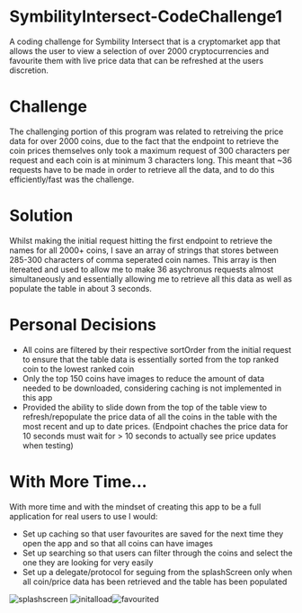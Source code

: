 # SymbilityIntersect-CodeChallenge1
A coding challenge for Symbility Intersect that is a cryptomarket app that allows the user to view a selection of over 2000 cryptocurrencies and favourite them with live price data that can be refreshed at the users discretion.


# Challenge
The challenging portion of this program was related to retreiving the price data for over 2000 coins, due to the fact that the endpoint to retrieve the coin prices themselves only took a maximum request of 300 characters per request and each coin is at minimum 3 characters long. This meant that ~36 requests have to be made in order to retrieve all the data, and to do this efficiently/fast was the challenge.

# Solution
Whilst making the initial request hitting the first endpoint to retrieve the names for all 2000+ coins, I save an array of strings that stores between 285-300 characters of comma seperated coin names. This array is then itereated and used to allow me to make 36 asychronus requests almost simultaneously and essentially allowing me to retrieve all this data as well as populate the table in about 3 seconds.

# Personal Decisions
- All coins are filtered by their respective sortOrder from the initial request to ensure that the table data is essentially sorted from the top ranked coin to the lowest ranked coin
- Only the top 150 coins have images to reduce the amount of data needed to be downloaded, considering caching is not implemented in this app
- Provided the ability to slide down from the top of the table view to refresh/repopulate the price data of all the coins in the table with the most recent and up to date prices. (Endpoint chaches the price data for 10 seconds must wait for > 10 seconds to actually see price updates when testing)

# With More Time...
With more time and with the mindset of creating this app to be a full application for real users to use I would:
- Set up caching so that user favourites are saved for the next time they open the app and so that all coins can have images
- Set up searching so that users can filter through the coins and select the one they are looking for very easily
- Set up a delegate/protocol for seguing from the splashScreen only when all coin/price data has been retrieved and the table has been populated

![splashscreen](https://user-images.githubusercontent.com/18080330/37580944-b6193f42-2b1c-11e8-8324-689d1c884094.jpg) ![initalload](https://user-images.githubusercontent.com/18080330/37580998-fa4e4900-2b1c-11e8-97a7-99cf0b2224d4.jpg)![favourited](https://user-images.githubusercontent.com/18080330/37581004-03b39356-2b1d-11e8-9b9b-35a7a5a54513.jpg)
